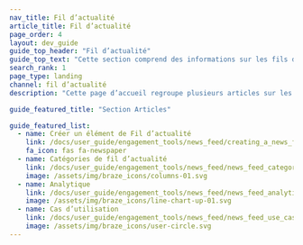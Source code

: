```yaml
---
nav_title: Fil d’actualité
article_title: Fil d’actualité
page_order: 4
layout: dev_guide
guide_top_header: "Fil d’actualité"
guide_top_text: "Cette section comprend des informations sur les fils d’actualité, qui deviennent obsolètes. Braze recommande aux clients qui utilisent notre outil de fil d’actualités de passer à notre canal de communication de cartes de contenu : il est plus flexible, plus personnalisable et plus fiable. Découvrez notre <a href='/docs/user_guide/message_building_by_channel/content_cards/migrating_from_news_feed/'>guide de migration</a> pour en savoir plus."
search_rank: 1
page_type: landing
channel: fil d’actualité
description: "Cette page d’accueil regroupe plusieurs articles sur les fils d’actualité. Vous trouverez ici des ressources pour créer, catégoriser et analyser les éléments de votre fil d’actualité."

guide_featured_title: "Section Articles"

guide_featured_list:
  - name: Créer un élément de Fil d’actualité
    link: /docs/user_guide/engagement_tools/news_feed/creating_a_news_feed_item/
    fa_icon: fas fa-newspaper
  - name: Catégories de fil d’actualité
    link: /docs/user_guide/engagement_tools/news_feed/news_feed_categories/
    image: /assets/img/braze_icons/columns-01.svg
  - name: Analytique
    link: /docs/user_guide/engagement_tools/news_feed/news_feed_analytics_and_retargeting_data/
    image: /assets/img/braze_icons/line-chart-up-01.svg
  - name: Cas d’utilisation
    link: /docs/user_guide/engagement_tools/news_feed/news_feed_use_cases/
    image: /assets/img/braze_icons/user-circle.svg
---
```

